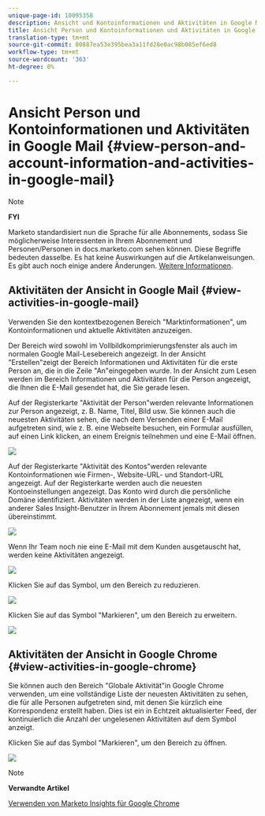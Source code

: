 ```yaml
---
unique-page-id: 10095358
description: Ansicht und Kontoinformationen und Aktivitäten in Google Mail - Marketing Docs - Produktdokumentation
title: Ansicht Person und Kontoinformationen und Aktivitäten in Google Mail
translation-type: tm+mt
source-git-commit: 00887ea53e395bea3a11fd28e0ac98b085ef6ed8
workflow-type: tm+mt
source-wordcount: '363'
ht-degree: 0%

---
```



# Ansicht Person und Kontoinformationen und Aktivitäten in Google Mail {#view-person-and-account-information-and-activities-in-google-mail}

>[!NOTE]
>
>**FYI**
>
>Marketo standardisiert nun die Sprache für alle Abonnements, sodass Sie möglicherweise Interessenten in Ihrem Abonnement und Personen/Personen in docs.marketo.com sehen können. Diese Begriffe bedeuten dasselbe. Es hat keine Auswirkungen auf die Artikelanweisungen. Es gibt auch noch einige andere Änderungen. [Weitere Informationen](http://docs.marketo.com/display/DOCS/Updates+to+Marketo+Terminology).

## Aktivitäten der Ansicht in Google Mail {#view-activities-in-google-mail}

Verwenden Sie den kontextbezogenen Bereich &quot;Marktinformationen&quot;, um Kontoinformationen und aktuelle Aktivitäten anzuzeigen.

Der Bereich wird sowohl im Vollbildkomprimierungsfenster als auch im normalen Google Mail-Lesebereich angezeigt. In der Ansicht &quot;Erstellen&quot;zeigt der Bereich Informationen und Aktivitäten für die erste Person an, die in die Zeile &quot;An&quot;eingegeben wurde. In der Ansicht zum Lesen werden im Bereich Informationen und Aktivitäten für die Person angezeigt, die Ihnen die E-Mail gesendet hat, die Sie gerade lesen.

Auf der Registerkarte &quot;Aktivität der Person&quot;werden relevante Informationen zur Person angezeigt, z. B. Name, Titel, Bild usw. Sie können auch die neuesten Aktivitäten sehen, die nach dem Versenden einer E-Mail aufgetreten sind, wie z. B. eine Webseite besuchen, ein Formular ausfüllen, auf einen Link klicken, an einem Ereignis teilnehmen und eine E-Mail öffnen.

![](assets/1.png)

Auf der Registerkarte &quot;Aktivität des Kontos&quot;werden relevante Kontoinformationen wie Firmen-, Website-URL- und Standort-URL angezeigt. Auf der Registerkarte werden auch die neuesten Kontoeinstellungen angezeigt. Das Konto wird durch die persönliche Domäne identifiziert. Aktivitäten werden in der Liste angezeigt, wenn ein anderer Sales Insight-Benutzer in Ihrem Abonnement jemals mit diesen übereinstimmt.

![](assets/2.png)

Wenn Ihr Team noch nie eine E-Mail mit dem Kunden ausgetauscht hat, werden keine Aktivitäten angezeigt.

![](assets/3.png)

Klicken Sie auf das Symbol, um den Bereich zu reduzieren.

![](assets/4.png)

Klicken Sie auf das Symbol &quot;Markieren&quot;, um den Bereich zu erweitern.

![](assets/image2015-10-6-15-3a43-3a22.png)

## Aktivitäten der Ansicht in Google Chrome {#view-activities-in-google-chrome}

Sie können auch den Bereich &quot;Globale Aktivität&quot;in Google Chrome verwenden, um eine vollständige Liste der neuesten Aktivitäten zu sehen, die für alle Personen aufgetreten sind, mit denen Sie kürzlich eine Korrespondenz erstellt haben. Dies ist ein in Echtzeit aktualisierter Feed, der kontinuierlich die Anzahl der ungelesenen Aktivitäten auf dem Symbol anzeigt.

Klicken Sie auf das Symbol &quot;Markieren&quot;, um den Bereich zu öffnen.

![](assets/image2015-10-6-15-3a32-3a52.png)

>[!NOTE]
>
>**Verwandte Artikel**
>
>[Verwenden von Marketo Insights für Google Chrome](using-marketo-insights-for-google-chrome.md)

